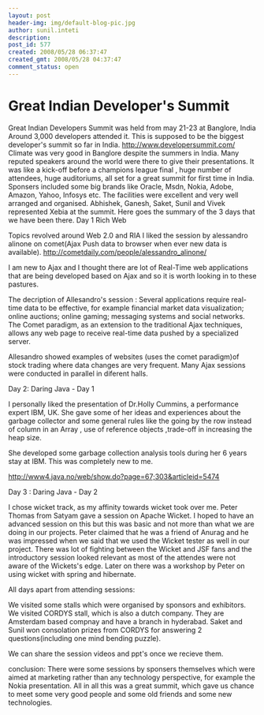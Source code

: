 ```yaml
---
layout: post
header-img: img/default-blog-pic.jpg
author: sunil.inteti
description: 
post_id: 577
created: 2008/05/28 06:37:47
created_gmt: 2008/05/28 04:37:47
comment_status: open
---
```


# Great Indian Developer's Summit

<p>Great Indian Developers Summit was held from may 21-23 at Banglore, India Around 3,000 developers attended it. This is supposed to be the biggest developer's summit so far in India.
<a href="http://www.developersummit.com/">http://www.developersummit.com/</a>
Climate was very good in Banglore despite the summers in India. Many reputed speakers around the world were there to give their presentations. It was like a kick-off before a champions league final , huge number of attendees, huge auditoriums, all set for a great summit for first time in India.
Sponsers included some big brands like Oracle, Msdn, Nokia, Adobe, Amazon, Yahoo, Infosys etc. The facilities were excellent and very well arranged and organised. Abhishek, Ganesh, Saket, Sunil  and Vivek represented Xebia at the summit. Here goes the summary of the 3 days that we have been there.
<!--more-->
Day 1 Rich Web</p>
<p>Topics revolved around Web 2.0 and RIA
I liked the session by alessandro alinone on comet(Ajax Push data to browser when ever new data is available).
<a href="http://cometdaily.com/people/alessandro_alinone/">http://cometdaily.com/people/alessandro_alinone/</a></p>
<p>I am new to Ajax and I thought there are lot of Real-Time web applications that are being developed based on Ajax and so it is worth looking in to these pastures.</p>
<p>The decription of Allesandro's session :
Several applications require real-time data to be effective, for example financial market data visualization; online auctions; online gaming; messaging systems and social networks. The Comet paradigm, as an extension to the traditional Ajax techniques, allows any web page to receive real-time data pushed by a specialized server.</p>
<p>Allesandro showed examples of websites (uses the comet paradigm)of stock trading where data  changes are very frequent.
Many Ajax sessions were conducted in parallel in diferent halls.</p>
<p>Day 2: Daring Java - Day 1</p>
<p>I personally liked the presentation of Dr.Holly Cummins, a performance expert IBM, UK. She gave some of her ideas and experiences about the garbage collector and some general rules like the going by the row instead of column in an Array , use of reference objects ,trade-off in increasing the heap size.</p>
<p>She developed some garbage collection analysis tools during her 6 years stay at IBM. This was completely new to me.</p>
<p><a href="http://www4.java.no/web/show.do?page=67;303&articleid=5474">http://www4.java.no/web/show.do?page=67;303&amp;articleid=5474</a></p>
<p>Day 3 : Daring Java - Day 2</p>
<p>I chose wicket track, as my affinity towards wicket took over me.
Peter Thomas from Satyam gave a session on Apache Wicket. I hoped to have an advanced session on this but this was basic and not more than what we are doing in our projects.
Peter claimed that he was a friend of Anurag and he was impressed when we said that we used the Wicket tester as well in our project. There was lot of fighting between the Wicket and JSF fans and the introductory session looked relevant as most of the attendes were not aware of the Wickets's edge. Later on there was a workshop by Peter on using wicket with spring and hibernate.</p>
<p>All days apart from attending sessions:</p>
<p>We visited some stalls which were organised by sponsors and exhibitors. We visited CORDYS stall, which is also a dutch company. They are Amsterdam based compnay and have a branch in hyderabad. Saket and Sunil won consolation prizes from CORDYS for answering 2 questions(including one mind bending puzzle).</p>
<p>We can share the session videos and ppt's once we recieve them.</p>
<p>conclusion:
There were some sessions by sponsers themselves which were aimed at marketing rather than any technology perspective, for example the Nokia presentation. All in all this was a great summit, which gave us chance to meet some very good people and some old friends and some new technologies.</p>